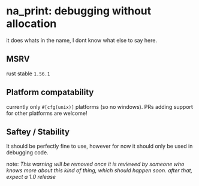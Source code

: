 # na_print: debugging without allocation

it does whats in the name, I dont know what else to say here.

## MSRV

rust stable `1.56.1`

## Platform compatability

currently only `#[cfg(unix)]` platforms (so no windows). PRs adding support for other platforms are welcome!

## Saftey / Stability

It should be perfectly fine to use, however for now it should only be used in debugging code.

note: *This warning will be removed once it is reviewed by someone who knows more about this kind of thing, which should happen soon. after that, expect a 1.0 release*
